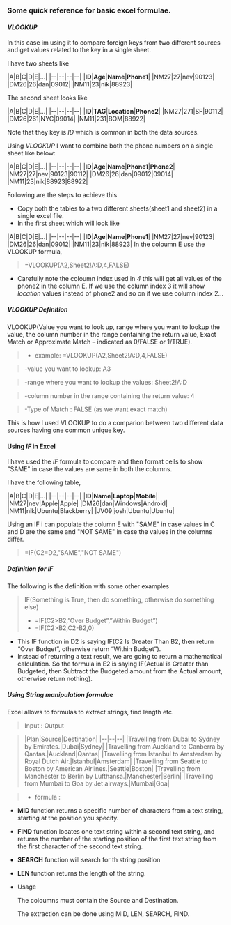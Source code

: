 ### Some quick reference for basic excel formulae.

 #### *VLOOKUP*
 In this case im using it to compare foreign keys from two different sources and get values related to the key in a single sheet.

I have two sheets like

|A|B|C|D|E|...|
|--|--|--|--|
|**ID**|**Age**|**Name**|**Phone1**|
|NM27|27|nev|90123|
|DM26|26|dan|09012|
|NM11|23|nik|88923|

The second sheet looks like

|A|B|C|D|E|...|
|--|--|--|--|
|**ID**|**TAG**|**Location**|**Phone2**|
|NM27|271|SF|90112|
|DM26|261|NYC|09014|
|NM11|231|BOM|88922|

Note that they key is *ID* which is common in both the data sources.

Using *VLOOKUP* I want to combine both the phone numbers on a single sheet like below:

|A|B|C|D|E|...|
|--|--|--|--|
|**ID**|**Age**|**Name**|**Phone1**|**Phone2**|
|NM27|27|nev|90123|90112|
|DM26|26|dan|09012|09014|
|NM11|23|nik|88923|88922|

Following are the steps to achieve this
- Copy both the tables to a two different sheets(sheet1 and sheet2) in a single excel file.
- In the first sheet which will look like


|A|B|C|D|E|...|
|--|--|--|--|
|**ID**|**Age**|**Name**|**Phone1**|
|NM27|27|nev|90123|
|DM26|26|dan|09012|
|NM11|23|nik|88923|
In the coloumn E use the VLOOKUP formula,

>=VLOOKUP(A2,Sheet2!A:D,4,FALSE)

- Carefully note the coloumn index used in *4* this will get all values of the phone2 in the column E. If we use the column index 3 it will show *location* values instead of phone2 and so on if we use column index 2...

##### VLOOKUP Definition

 VLOOKUP(Value you want to look up, range where you want to lookup the value, the column number in the range containing the return value, Exact Match or Approximate Match – indicated as 0/FALSE or 1/TRUE).

 >- example:  =VLOOKUP(A2,Sheet2!A:D,4,FALSE)

>-value you want to lookup: A3

>-range where you want to lookup the values: Sheet2!A:D

>-column number in the range containing the return value: 4

>-Type of Match : FALSE (as we want exact match)

This is how I used VLOOKUP to do a comparion between two different data sources having one common unique key.

#### Using *IF* in Excel
I have used the *IF* formula to compare and then format cells to show "SAME" in case the values are same in both the columns.

I have the following table,

|A|B|C|D|E|...|
|--|--|--|--|
|**ID**|**Name**|**Laptop**|**Mobile**|
|NM27|nev|Apple|Apple|
|DM26|dan|Windows|Android|
|NM11|nik|Ubuntu|Blackberry|
|JV09|josh|Ubuntu|Ubuntu|

Using an IF i can populate the column E with "SAME" in case values in C and D are the same and "NOT SAME" in case the values in the columns differ.

> =IF(C2=D2,"SAME","NOT SAME")


##### Definition for IF
The following is the definition with some other examples

>IF(Something is True, then do something, otherwise do something else)
>- =IF(C2>B2,”Over Budget”,”Within Budget”)
>- =IF(C2>B2,C2-B2,0)

- This IF function in D2 is saying IF(C2 Is Greater Than B2, then return “Over Budget”, otherwise return “Within Budget”).
- Instead of returning a text result, we are going to return a mathematical calculation. So the formula in E2 is saying IF(Actual is Greater than Budgeted, then Subtract the Budgeted amount from the Actual amount, otherwise return nothing).


##### Using String manipulation formulae
Excel allows to formulas to extract strings, find length etc.

> Input : Output

>|Plan|Source|Destination|
|--|--|--|
|Travelling from Dubai to Sydney by Emirates.|Dubai|Sydney|
|Travelling from Auckland to Canberra by Qantas.|Auckland|Qantas|
|Travelling from Istanbul to Amsterdam by Royal Dutch Air.|Istanbul|Amsterdam|
|Travelling from Seattle to Boston by American Airlines.|Seattle|Boston|
|Travelling from Manchester to Berlin by Lufthansa.|Manchester|Berlin|
|Travelling from Mumbai to Goa by Jet airways.|Mumbai|Goa|


>- formula :
  - **MID** function returns a specific number of characters from a text string, starting at the position you specify.
  - **FIND** function locates one text string within a second text string, and returns the number of the starting position of the first text string from the first character of the second text string.
  - **SEARCH** function will search for th string position
  - **LEN** function returns the length of the string.

- Usage

    The coloumns must contain the Source and Destination.

    The extraction can be done using MID, LEN, SEARCH, FIND.
